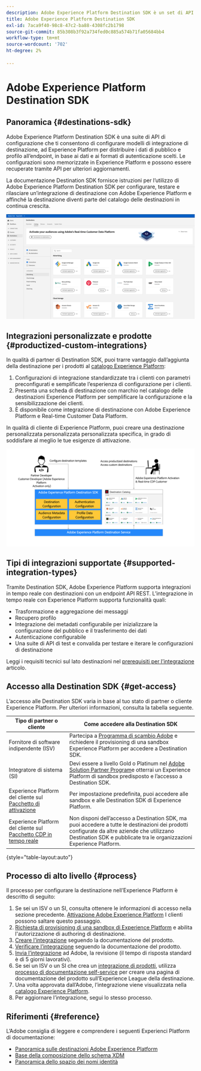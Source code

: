 ```yaml
---
description: Adobe Experience Platform Destination SDK è un set di API di configurazione che ti consente di configurare pattern di integrazione di destinazione, ad Experience Platform per distribuire i dati di pubblico e profilo all’endpoint, in base ai dati e ai formati di autenticazione scelti. Le configurazioni sono memorizzate in Experience Platform e possono essere recuperate tramite API per ulteriori aggiornamenti.
title: Adobe Experience Platform Destination SDK
exl-id: 7aca9f40-98c8-47c2-ba88-4308fc2b1798
source-git-commit: 85b308b3f92a734fed0c885a574b71fa05684bb4
workflow-type: tm+mt
source-wordcount: '702'
ht-degree: 2%

---
```


# Adobe Experience Platform Destination SDK

## Panoramica {#destinations-sdk}

Adobe Experience Platform Destination SDK è una suite di API di configurazione che ti consentono di configurare modelli di integrazione di destinazione, ad Experience Platform per distribuire i dati di pubblico e profilo all’endpoint, in base ai dati e ai formati di autenticazione scelti. Le configurazioni sono memorizzate in Experience Platform e possono essere recuperate tramite API per ulteriori aggiornamenti.

La documentazione Destination SDK fornisce istruzioni per l’utilizzo di Adobe Experience Platform Destination SDK per configurare, testare e rilasciare un’integrazione di destinazione con Adobe Experience Platform e affinché la destinazione diventi parte del catalogo delle destinazioni in continua crescita.

![Panoramica del catalogo delle destinazioni](./assets/destinations-catalog-overview.png)

## Integrazioni personalizzate e prodotte {#productized-custom-integrations}

In qualità di partner di Destination SDK, puoi trarre vantaggio dall’aggiunta della destinazione per i prodotti al [catalogo Experience Platform](/help/destinations/catalog/overview.md):
1. Configurazioni di integrazione standardizzate tra i clienti con parametri preconfigurati e semplificate l’esperienza di configurazione per i clienti.
2. Presenta una scheda di destinazione con marchio nel catalogo delle destinazioni Experience Platform per semplificare la configurazione e la sensibilizzazione dei clienti.
3. È disponibile come integrazione di destinazione con Adobe Experience Platform e Real-time Customer Data Platform.

In qualità di cliente di Experience Platform, puoi creare una destinazione personalizzata personalizzata personalizzata specifica, in grado di soddisfare al meglio le tue esigenze di attivazione.

![Destination SDK diagramma visivo](./assets/destination-sdk-visual.png)

<!--

## Types of destinations in Adobe Experience Platform {#types-of-destinations}

In Adobe Experience Platform, we distinguish between two destination types - *connections* and *extensions*. In the user interface, customers can choose between two types of connection destinations, Profile Export destinations and Segment Export destinations. For more details around the difference between the different destination types, read [Destination Types and Categories](https://experienceleague.adobe.com/docs/experience-platform/destinations/destination-types.html?lang=en).

![Destination types](./assets/types-of-destinations.png)

This documentation set provides you with all the necessary information to add your destination to Adobe Experience Platform, as a *connection*, either Profile Export or Segment Export. To set up an extension, visit the [Experience Platform Launch developer portal](https://developer.adobelaunch.com/extensions/).

-->

## Tipi di integrazioni supportate {#supported-integration-types}

Tramite Destination SDK, Adobe Experience Platform supporta integrazioni in tempo reale con destinazioni con un endpoint API REST. L’integrazione in tempo reale con Experience Platform supporta funzionalità quali:
* Trasformazione e aggregazione dei messaggi
* Recupero profilo
* Integrazione dei metadati configurabile per inizializzare la configurazione del pubblico e il trasferimento dei dati
* Autenticazione configurabile
* Una suite di API di test e convalida per testare e iterare le configurazioni di destinazione

Leggi i requisiti tecnici sul lato destinazioni nel [prerequisiti per l’integrazione](./integration-prerequisites.md) articolo.


## Accesso alla Destination SDK {#get-access}

L’accesso alle Destination SDK varia in base al tuo stato di partner o cliente Experience Platform. Per ulteriori informazioni, consulta la tabella seguente.


| Tipo di partner o cliente | Come accedere alla Destination SDK |
---------|----------|
| Fornitore di software indipendente (ISV) | Partecipa a [Programma di scambio Adobe](https://partners.adobe.com/exchangeprogram/experiencecloud.html) e richiedere il provisioning di una sandbox Experience Platform per accedere a Destination SDK. |
| Integratore di sistema (SI) | Devi essere a livello Gold o Platinum nel [Adobe Solution Partner Program](https://solutionpartners.adobe.com/home.html)e otterrai un Experience Platform di sandbox predisposto e l’accesso a Destination SDK. |
| Experience Platform del cliente sul [Pacchetto di attivazione](https://helpx.adobe.com/legal/product-descriptions/adobe-experience-platform0.html) | Per impostazione predefinita, puoi accedere alle sandbox e alle Destination SDK di Experience Platform. |
| Experience Platform del cliente sul [Pacchetto CDP in tempo reale](https://helpx.adobe.com/legal/product-descriptions/real-time-customer-data-platform.html) | Non disponi dell’accesso a Destination SDK, ma puoi accedere a tutte le destinazioni dei prodotti configurate da altre aziende che utilizzano Destination SDK e pubblicate tra le organizzazioni Experience Platform. |

{style=&quot;table-layout:auto&quot;}

## Processo di alto livello {#process}

Il processo per configurare la destinazione nell’Experience Platform è descritto di seguito:

1. Se sei un ISV o un SI, consulta ottenere le informazioni di accesso nella sezione precedente. [Attivazione Adobe Experience Platform](https://helpx.adobe.com/legal/product-descriptions/adobe-experience-platform0.html) I clienti possono saltare questo passaggio.
2. [Richiesta di provisioning di una sandbox di Experience Platform](https://adobeexchangeec.zendesk.com/hc/en-us/articles/360037457812-Adobe-Experience-Platform-Sandbox-Accounts-Access-Adding-Users-and-Support) e abilita l&#39;autorizzazione di authoring di destinazione.
3. [Creare l’integrazione](./configure-destination-instructions.md) seguendo la documentazione del prodotto.
4. [Verificare l’integrazione](./test-destination.md) seguendo la documentazione del prodotto.
5. [Invia l’integrazione](./submit-destination.md) ad Adobe, la revisione (il tempo di risposta standard è di 5 giorni lavorativi).
6. Se sei un ISV o un SI che crea un [integrazione di prodotti](./overview.md#productized-custom-integrations), utilizza [processo di documentazione self-service](./docs-framework/documentation-instructions.md) per creare una pagina di documentazione del prodotto sull’Experience League della destinazione.
7. Una volta approvata dall’Adobe, l’integrazione viene visualizzata nella [catalogo Experience Platform](/help/destinations/catalog/overview.md).
8. Per aggiornare l’integrazione, segui lo stesso processo.

## Riferimenti {#reference}

L’Adobe consiglia di leggere e comprendere i seguenti Experienci Platform di documentazione:

* [Panoramica sulle destinazioni Adobe Experience Platform](https://experienceleague.adobe.com/docs/experience-platform/destinations/home.html?lang=en)
* [Base della composizione dello schema XDM](https://experienceleague.adobe.com/docs/experience-platform/xdm/schema/composition.html?lang=en)
* [Panoramica dello spazio dei nomi identità](https://experienceleague.adobe.com/docs/experience-platform/identity/namespaces.html?lang=en)
